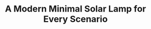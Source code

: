 ---
layout: project
permalink: /golden_trees__solar_lamp_flexible_post/
title: "A Modern Minimal Solar Lamp for Every Scenario"
client: "Golden Trees" 
year: 2016
sector: "Solar lighting"  
link: "http://goldentreestechnology.com/"
description: "A compact, solar-powered LED lamp with a flexible arm for versatile use and effortless attachment to various objects."
brief: "Our client needed an innovative design for a solar silicone lamp. We discovered an opportunity to create a versatile lamp with essential features that complements different decors and adapts to various situations."
solution: "This lamp embodies modern minimal design by focusing on essential elements—the light and its flexible neck/stand. The versatile form allows it to stand on its own or be attached to a variety of objects, making it suitable for a wide range of scenarios while maintaining a sleek and uncluttered aesthetic."
services:
- "design research"
- "ideation"
- "innovation"
- "user-centered design"
- "3D CAD modeling"
- "color, material, finish selection (CMF)"
- "design presentation"
main_image: "/assets/images/projects/golden_trees__solar_lamp_flexible_post/h_w_flexi solar lamp.jpg"
images:
 - "/assets/images/projects/golden_trees__solar_lamp_flexible_post/p_w_flexi solar lamp_01.jpg"
 - "/assets/images/projects/golden_trees__solar_lamp_flexible_post/p_w_flexi solar lamp_02.jpg"
 - "/assets/images/projects/golden_trees__solar_lamp_flexible_post/p_w_flexi solar lamp_03.jpg"
---
